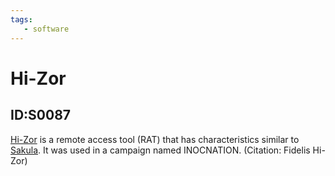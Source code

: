 ```yaml
---
tags:
   - software
---
```

# Hi-Zor
## ID:S0087
[Hi-Zor](software/S0087) is a remote access tool (RAT) that has characteristics similar to [Sakula](software/S0074). It was used in a campaign named INOCNATION. (Citation: Fidelis Hi-Zor)
